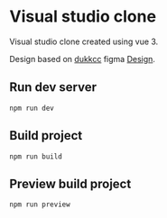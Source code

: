# Visual studio clone

Visual studio clone created using vue 3.

Design based on [dukkcc](https://www.figma.com/@dukkcc) figma [Design](https://www.figma.com/community/file/1289436268552105545/visual-studio-code-redesign).

## Run dev server

`npm run dev`

## Build project

`npm run build`

## Preview build project

`npm run preview`

